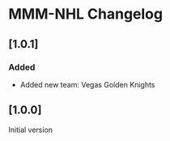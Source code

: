 # MMM-NHL Changelog

## [1.0.1]

### Added

* Added new team: Vegas Golden Knights

## [1.0.0]

Initial version
